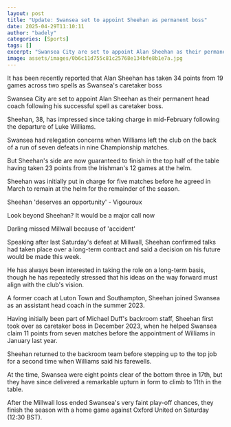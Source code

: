 ```yaml
---
layout: post
title: "Update: Swansea set to appoint Sheehan as permanent boss"
date: 2025-04-29T11:10:11
author: "badely"
categories: [Sports]
tags: []
excerpt: "Swansea City are set to appoint Alan Sheehan as their permanent head coach following his successful spell as caretaker boss."
image: assets/images/0b6c11d755c81c25768e134bfe8b1e7a.jpg
---
```


It has been recently reported that Alan Sheehan has taken 34 points from 19 games across two spells as Swansea's caretaker boss

Swansea City are set to appoint Alan Sheehan as their permanent head coach following his successful spell as caretaker boss.

Sheehan, 38, has impressed since taking charge in mid-February following the departure of Luke Williams.

Swansea had relegation concerns when Williams left the club on the back of a run of seven defeats in nine Championship matches. 

But Sheehan's side are now guaranteed to finish in the top half of the table having taken 23 points from the Irishman's 12 games at the helm.

Sheehan was initially put in charge for five matches before he agreed in March to remain at the helm for the remainder of the season.

Sheehan 'deserves an opportunity' - Vigouroux

Look beyond Sheehan? It would be a major call now

Darling missed Millwall because of 'accident'

Speaking after last Saturday's defeat at Millwall, Sheehan confirmed talks had taken place over a long-term contract and said a decision on his future would be made this week. 

He has always been interested in taking the role on a long-term basis, though he has repeatedly stressed that his ideas on the way forward must align with the club's vision.

A former coach at Luton Town and Southampton, Sheehan joined Swansea as an assistant head coach in the summer 2023.

Having initially been part of Michael Duff's backroom staff, Sheehan first took over as caretaker boss in December 2023, when he helped Swansea claim 11 points from seven matches before the appointment of Williams in January last year.

Sheehan returned to the backroom team before stepping up to the top job for a second time when Williams said his farewells.

At the time, Swansea were eight points clear of the bottom three in 17th, but they have since delivered a remarkable upturn in form to climb to 11th in the table.

After the Millwall loss ended Swansea's very faint play-off chances, they finish the season with a home game against Oxford United on Saturday (12:30 BST).

